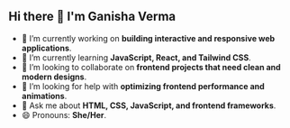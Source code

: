 ## Hi there 👋 I'm Ganisha Verma 
  

- 🔭 I’m currently working on **building interactive and responsive web applications**.  
- 🌱 I’m currently learning **JavaScript, React, and Tailwind CSS**.  
- 👯 I’m looking to collaborate on **frontend projects that need clean and modern designs**.  
- 🤔 I’m looking for help with **optimizing frontend performance and animations**.  
- 💬 Ask me about **HTML, CSS, JavaScript, and frontend frameworks**.   
- 😄 Pronouns: **She/Her**.  



<!--
**Ganishaverma19/Ganishaverma19** is a ✨ _special_ ✨ repository because its `README.md` (this file) appears on your GitHub profile.

Here are some ideas to get you started:

- 🔭 I’m currently working on ...
- 🌱 I’m currently learning ...
- 👯 I’m looking to collaborate on ...
- 🤔 I’m looking for help with ...
- 💬 Ask me about ...
- 📫 How to reach me: ...
- 😄 Pronouns: ...
- ⚡ Fun fact: ...
-->
